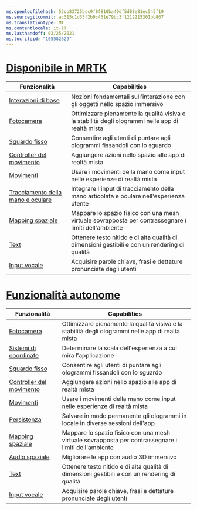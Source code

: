 ```yaml
---
ms.openlocfilehash: 53cb83725bcc9f8f810ba40df5d08e81ec545f19
ms.sourcegitcommit: ac315c1d35f2b9c431e79bc3f1212215301bb867
ms.translationtype: MT
ms.contentlocale: it-IT
ms.lasthandoff: 03/25/2021
ms.locfileid: "105582629"
---
```

# <a name="available-in-mrtk"></a>[Disponibile in MRTK](#tab/mrtk)

|  Funzionalità  |  Capabilities  |
| --- | --- |
| [Interazioni di base](../../out-of-scope/mrtk-101.md) | Nozioni fondamentali sull'interazione con gli oggetti nello spazio immersivo |
| [Fotocamera](../unity/camera-in-unity.md) | Ottimizzare pienamente la qualità visiva e la stabilità degli ologrammi nelle app di realtà mista |
| [Sguardo fisso](../unity/gaze-in-unity.md) | Consentire agli utenti di puntare agli ologrammi fissandoli con lo sguardo |
| [Controller del movimento](../unity/motion-controllers-in-unity.md) | Aggiungere azioni nello spazio alle app di realtà mista |
| [Movimenti](../unity/gestures-in-unity.md) | Usare i movimenti della mano come input nelle esperienze di realtà mista |
| [Tracciamento della mano e oculare](../unity/hand-eye-in-unity.md) | Integrare l'input di tracciamento della mano articolata e oculare nell'esperienza utente |
| [Mapping spaziale](../unity/spatial-mapping-in-unity.md) | Mappare lo spazio fisico con una mesh virtuale sovrapposta per contrassegnare i limiti dell'ambiente |
| [Text](../unity/text-in-unity.md) | Ottenere testo nitido e di alta qualità di dimensioni gestibili e con un rendering di qualità |
| [Input vocale](../unity/voice-input-in-unity.md) | Acquisire parole chiave, frasi e dettature pronunciate degli utenti|

# <a name="standalone-features"></a>[Funzionalità autonome](#tab/standalone)

|  Funzionalità  |  Capabilities  |
| --- | --- |
| [Fotocamera](../unity/camera-in-unity.md) | Ottimizzare pienamente la qualità visiva e la stabilità degli ologrammi nelle app di realtà mista |
| [Sistemi di coordinate](../unity/coordinate-systems-in-unity.md) | Determinare la scala dell'esperienza a cui mira l'applicazione |
| [Sguardo fisso](../unity/gaze-in-unity.md) | Consentire agli utenti di puntare agli ologrammi fissandoli con lo sguardo |
| [Controller del movimento](../unity/motion-controllers-in-unity.md) | Aggiungere azioni nello spazio alle app di realtà mista |
| [Movimenti](../unity/gestures-in-unity.md) | Usare i movimenti della mano come input nelle esperienze di realtà mista |
| [Persistenza](../unity/persistence-in-unity.md) | Salvare in modo permanente gli ologrammi in locale in diverse sessioni dell'app |
| [Mapping spaziale](../unity/spatial-mapping-in-unity.md) | Mappare lo spazio fisico con una mesh virtuale sovrapposta per contrassegnare i limiti dell'ambiente |
| [Audio spaziale](../unity/spatial-sound-in-unity.md) | Migliorare le app con audio 3D immersivo |
| [Text](../unity/text-in-unity.md) | Ottenere testo nitido e di alta qualità di dimensioni gestibili e con un rendering di qualità |
| [Input vocale](../unity/voice-input-in-unity.md) | Acquisire parole chiave, frasi e dettature pronunciate degli utenti|